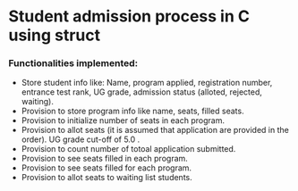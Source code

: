 # Student admission process in C using struct

### Functionalities implemented:
* Store student info like: Name, program applied, registration number,
entrance test rank, UG grade, admission status (alloted, rejected, waiting).
* Provision to store program info like name, seats, filled seats.
* Provision to initialize number of seats in each program.
* Provision to allot seats (it is assumed that application are provided in the order). UG grade cut-off of 5.0 .
* Provision to count number of totoal application submitted.
* Provision to see seats filled in each program.
* Provision to see seats filled for each program.
* Provision to allot seats to waiting list students.
